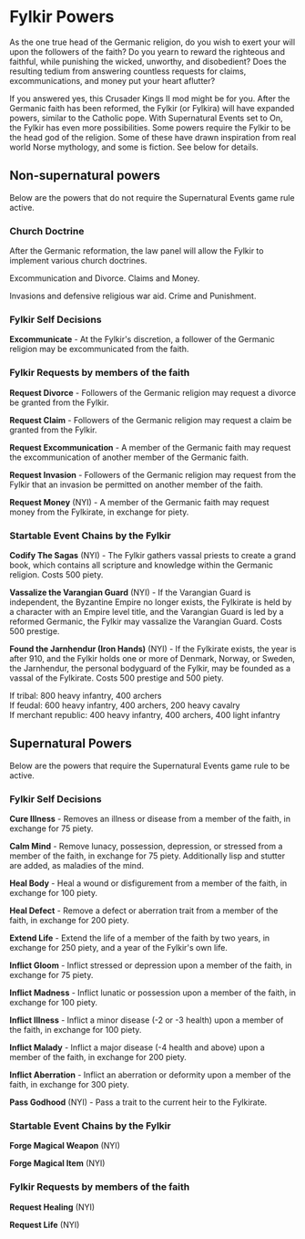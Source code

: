 # Fylkir Powers

As the one true head of the Germanic religion, do you wish to exert your will upon the followers of the faith? Do you yearn to reward the righteous and faithful, while punishing the wicked, unworthy, and disobedient? Does the resulting tedium from answering countless requests for claims, excommunications, and money put your heart aflutter?

If you answered yes, this Crusader Kings II mod might be for you. After the Germanic faith has been reformed, the Fylkir (or Fylkira) will have expanded powers, similar to the Catholic pope. With Supernatural Events set to On, the Fylkir has even more possibilities. Some powers require the Fylkir to be the head god of the religion. Some of these have drawn inspiration from real world Norse mythology, and some is fiction. See below for details.

## Non-supernatural powers
Below are the powers that do not require the Supernatural Events game rule active.  

### Church Doctrine
After the Germanic reformation, the law panel will allow the Fylkir to implement various church doctrines.

Excommunication and Divorce. Claims and Money.

Invasions and defensive religious war aid. Crime and Punishment.

### Fylkir Self Decisions
**Excommunicate** - At the Fylkir's discretion, a follower of the Germanic religion may be excommunicated from the faith.

### Fylkir Requests by members of the faith
**Request Divorce** - Followers of the Germanic religion may request a divorce be granted from the Fylkir.

**Request Claim** - Followers of the Germanic religion may request a claim be granted from the Fylkir.

**Request Excommunication** - A member of the Germanic faith may request the excommunication of another member of the Germanic faith.

**Request Invasion** - Followers of the Germanic religion may request from the Fylkir that an invasion be permitted on another member of the faith.

**Request Money** (NYI) - A member of the Germanic faith may request money from the Fylkirate, in exchange for piety.

### Startable Event Chains by the Fylkir
**Codify The Sagas** (NYI) - The Fylkir gathers vassal priests to create a grand book, which contains all scripture and knowledge within the Germanic religion. Costs 500 piety.  

**Vassalize the Varangian Guard** (NYI) - If the Varangian Guard is independent, the Byzantine Empire no longer exists, the Fylkirate is held by a character with an Empire level title, and the Varangian Guard is led by a reformed Germanic, the Fylkir may vassalize the Varangian Guard. Costs 500 prestige.  

**Found the Jarnhendur (Iron Hands)** (NYI) - If the Fylkirate exists, the year is after 910, and the Fylkir holds one or more of Denmark, Norway, or Sweden, the Jarnhendur, the personal bodyguard of the Fylkir, may be founded as a vassal of the Fylkirate. Costs 500 prestige and 500 piety.

If tribal: 800 heavy infantry, 400 archers  
If feudal: 600 heavy infantry, 400 archers, 200 heavy cavalry  
If merchant republic: 400 heavy infantry, 400 archers, 400 light infantry   


## Supernatural Powers
Below are the powers that require the Supernatural Events game rule to be active.  

### Fylkir Self Decisions
**Cure Illness** - Removes an illness or disease from a member of the faith, in exchange for 75 piety.  

**Calm Mind** - Remove lunacy, possession, depression, or stressed from a member of the faith, in exchange for 75 piety. Additionally lisp and stutter are added, as maladies of the mind.   

**Heal Body** - Heal a wound or disfigurement from a member of the faith, in exchange for 100 piety.  

**Heal Defect** - Remove a defect or aberration trait from a member of the faith, in exchange for 200 piety.  

**Extend Life** - Extend the life of a member of the faith by two years, in exchange for 250 piety, and a year of the Fylkir's own life.  

**Inflict Gloom** - Inflict stressed or depression upon a member of the faith, in exchange for 75 piety.  

**Inflict Madness** - Inflict lunatic or possession upon a member of the faith, in exchange for 100 piety.  

**Inflict Illness** - Inflict a minor disease (-2 or -3 health) upon a member of the faith, in exchange for 100 piety.  

**Inflict Malady** - Inflict a major disease (-4 health and above) upon a member of the faith, in exchange for 200 piety.  

**Inflict Aberration** - Inflict an aberration or deformity upon a member of the faith, in exchange for 300 piety.  

**Pass Godhood** (NYI) - Pass a trait to the current heir to the Fylkirate.

### Startable Event Chains by the Fylkir
**Forge Magical Weapon** (NYI)  

**Forge Magical Item** (NYI)  

### Fylkir Requests by members of the faith
**Request Healing** (NYI)  

**Request Life** (NYI)  
